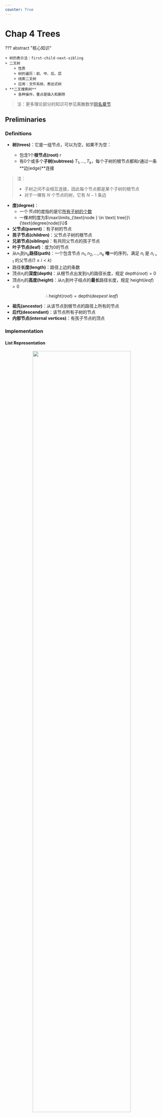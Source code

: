 ```yaml
---
counter: True
---
```


# Chap 4 Trees

??? abstract "核心知识"

	+ 树的表示法：first-child-next-sibling
	+ 二叉树
		+ 性质
		+ 树的遍历：前、中、后、层
		+ 线索二叉树
		+ 应用：文件系统、表达式树
	+ **二叉搜索树**
		+ 各种操作，重点是插入和删除

>注：更多理论部分的知识可参见离散数学[同名章节](../../math/dm/11.md)

## Preliminaries

### Definitions

+ **树(trees)**：它是一组节点，可以为空，如果不为空：

	+ 包含1个**根节点(root)** $r$
	+ 有0个或多个**子树(subtrees)** $T_1, \dots, T_k$，每个子树的根节点都和$r$通过一条**边(edge)**连接

>注：
>
>+ 子树之间不会相互连接，因此每个节点都是某个子树的根节点
>+ 对于一棵有 $N$ 个节点的树，它有 $N - 1$ 条边

+ **度(degree)**：
	+ 一个*节点*的度指的是它<u>所有子树的个数</u>
	+ 一棵*树*的度为$\max\limits_{\text{node } \in \text{ tree}}\{\text{degree(node)}\}$
+ **父节点(parent)**：有子树的节点
+ **孩子节点(children)**：父节点子树的根节点
+ **兄弟节点(siblings)**：有共同父节点的孩子节点
+ **叶子节点(leaf)**：度为0的节点
+ 从$n_1$到$n_k$**路径(path)**：一个包含节点 $n_1, n_2, \dots, n_k$ **唯一**的序列，满足 $n_i$ 是 $n_{i+1}$ 的父节点($1 \le i < k$)
+ 路径**长度(length)**：路径上边的条数
+ 顶点$n_i$的**深度(depth)**：从根节点出发到$n_i$的路径长度，规定 $\mathrm{depth}(root) = 0$
+ 顶点$n_i$的**高度(height)**：从$n_i$到叶子结点的**最长**路径长度，规定 $\mathrm{height}(leaf) = 0$

$$\therefore \mathrm{height}(root) = \mathrm{depth}(deepest\text{ }leaf)$$

+ **祖先(ancestor)**：从该节点到根节点的路径上所有的节点
+ **后代(descendant)**：该节点所有子树的节点
+ **内部节点(internal vertices)**：有孩子节点的顶点

### Implementation

#### List Representation

<div style="text-align: center; margin-top: 15px;">
<img src="Images/C4/Quicker_20240320_173619.png" width="80%" style="margin: 0 auto;">
</div>

缺陷：每个节点的空间大小取决于它有多少个子树，这样实现起来就很麻烦

#### FirstChild-NextSibling Representation

<div style="text-align: center; margin-top: 15px;">
<img src="Images/C4/Quicker_20240421_204417.png" width="80%" style="margin: 0 auto;">
</div>

> 注：对于同一棵树，这种表示并**不唯一**，因为孩子的顺序可以是任意的

### Application(File System)

Unix 文件树 $\Rightarrow$ DOS 目录列表

!!! example "分层文件系统的目录列表"

	=== "Unix 系统"

		<div style="text-align: center; margin-top: 15px;">
		<img src="Images/C4/Quicker_20240320_184217.png" width="80%" style="margin: 0 auto;">
		</div>

	=== "DOS 系统"

		<div style="text-align: center; margin-top: 15px;">
		<img src="Images/C4/Quicker_20240320_184308.png" width="30%" style="margin: 0 auto;">
		</div>

注意：在UNIX系统中位于深度 $d_i$ 的文件，在转化为 DOS 系统的表示法时需要将它们的名字缩进 $d_i$ 倍的多个空格
	
代码实现（**前序遍历**）：
``` c 
static void ListDir(DirOfFile D, int Depth)
{
	if (D is legitimate entry)
	{
		PrintName(D, Depth);
		if (D is a directory)
			for (each child C of D)
				ListDir(C, Depth + 1);
	}
}
```
`Depth` 变量是不应该被用户看到的**内部变量**，需要隐藏起来。一种解决方法是像下面那样定义另外一个函数，隐藏`Depth` 接口

``` c
void ListDirectory(DirOfFile D)
{
	ListDir(D, 0);
}
```

---
计算目录大小：

<div style="text-align: center; margin-top: 15px;">
<img src="Images/C4/Quicker_20240320_185012.png" width="80%" style="margin: 0 auto;">
</div>

代码实现（**后序遍历**，时间复杂度$O(N)$）
``` c
static int SizeDir(DirOrFile D)
{
	int TotalSize;
	TotalSize = 0;
	if (D is a legitimate entry)
	{
		TotalSize = FileSize(D);
		if (D is a directory)
			for (each child C of D)
				TotalSize += SizeDir(C);
	} // end if D is legal
	return TotalSize;
}
```

## Binary Trees

**二叉树(binary tree)**：每个节点拥有不超过两个孩子的树

<div style="text-align: center; margin-top: 15px;">
<img src="Images/C4/Quicker_20240320_174545.png" width="80%" style="margin: 0 auto;">
</div>

补充：一般树（左图）的后序遍历 = 由上述方法得到的二叉树（右图）的中序遍历

### Expression Trees(syntax trees)

+ 先将[中缀表达式 -> 后缀表达式](3.md#infix-to-postfix-conversion)
+ 然后类似[后缀表达式求解](3.md#postfix-evaluation)的方法，遇到运算符时，将栈内的两个操作数弹出，与运算符构建一棵树，对应关系如下：

	+ 左子树：栈顶下面的元素
	+ 根节点：运算符
	+ 右子树：栈顶元素

	将这棵树压入栈中，重复上述步骤直到遍历完整个表达式

???+ play "动画演示"

	<div style="text-align: center; margin-top: 15px;">
	<img src="Images/C4/1.gif" width="80%" style="margin: 0 auto;">
	</div>

??? code "代码实现"

	``` c
	// from my work of project 2
	Tree ExpTree(Queue q)
	{
	    Tree ans;   // The final expression tree
	    Stack s;    // The stack for tree construction, containing the nodes or the trees
	    PtrToNode node, op1, op2, new;  // node for all element in the queue; op1 and op2 are operands;and new is a new tree
	    PtrToQueue cur = q->front->next;  // Starting from the second element, for the queue has a dummy header

	    s = CreateStack();  // Initialization
	    while (cur != NULL)  // Traversing all the element in the queue
	    {
	        node = CreateNode(cur->var);  // Creating node for every element in the queue
	        if(isalnum(cur->var[0]) || cur->var[0] == '-' && isalnum(cur->var[1]))  // If it's an operand, push it into the stack
	        {
	            Push1(node, s);
	            // printf("%s\n", str);
	        }
	        else  // If it's a operator,
	        {

	            op2 = Top1(s);  // Obtaining the top two operands from the stack
	            Pop(s);
	            op1 = Top1(s);
	            Pop(s);
	            new = CreateTree(node, op1, op2);  // Creating an expression (sub)tree
	            Push1(new, s);
	        }
	        cur = cur->next;
	    }
	    ans = Top1(s); // The remaining tree in the stack is the answer

	    return ans;

	}
	```

### Tree Traversals

**树的遍历(tree traversals)**：对树的每个节点都访问一次，时间复杂度为 $O(N)$

<div style="text-align: center; margin-top: 15px;">
<img src="Images/C4/Quicker_20240320_184009.png" width="80%" style="margin: 0 auto;">
</div>

**前序遍历(preorder traversal)**

``` c
void preorder(tree_ptr tree)
{
	if (tree)
	{
		visit(tree);
		for (each child C of tree)
			preorder(C);
	}
}
```

**后序遍历(postorder traversal)**

``` c
void postorder(tree_ptr tree)
{
	if (tree)
	{
		for (each child C of tree)
			postorder(C);
		visit(tree);
	}
}
```

**层序遍历(levelorder traversal)**

``` c
void levelorder(tree_ptr tree)
{
	enqueue(tree);
	while (queue is not empty)
	{
		visit(T = dequeue());
		for (each child C of T)
			enqueue(C);
	}
}
```

??? info "补充：“之”字形遍历"

	可以认为是“层序遍历 pro”：第 0 层（根节点）从右往左、第1层从左往右、第2层从右往左...，也就是说每层遍历完后都要改变一次遍历方向

	实现方法：用 2 个栈，一个存从左往右遍历的节点，一个存从右往左遍历的节点

**中序遍历(inorder traversal)**
``` c
// Recursion
void inorder(tree_ptr tree)
{
	if (tree)
	{
		inorder(tree->Left);
		visit(tree->Element);
		inorder(tree->Right);
	}
}

// Iteration(using stack)
void iter_inorder(tree_ptr tree)
{
	Stack S = CreateStack(MAX_SIZE);
	for (;;)
	{
		for (; tree; tree = tree->left)
			Push(tree, S);
		tree = Top(S);
		Pop(S);
		if (!tree)
			break;
		visit(tree->Element);
		tree = tree->Right;
	}
}
```

!!! note "注"

	+ 知道<u>前序或者后序遍历</u> + 中序遍历，可以确定唯一的一棵树
	+ 知道前序遍历 + 后序遍历，一般情况下无法确定树的形状

### Threaded Binary Trees

对于一般的二叉树，它的叶子节点的左右指针指向 `NULL`，这浪费了很多空间。而**线索二叉树(threaded binary trees)**很好地利用了闲置的节点，具体规则如下：

+ 如果 `Tree->Left` 为空，将它指向**中序**遍历中的**前一个节点**
+ 如果 `Tree->Right` 为空，将它指向**中序**遍历中的**后一个节点**
+ 有一个**头节点**(dummy node)，使得*最左边*和*最右边*孩子分别指向这个节点的左右孩子

``` c
// 结构声明
typedef struct ThreadedTreeNode *PtrTo ThreadedNode;
typedef struct PtrToThreadedNode ThreadedTree;
struct ThreadedTreeNode
{
	int LeftThread;      // if it is True, then Left
	TreadedTree Left;    // is a thread, not a child ptr
	ElementType Element;
	int RightThread;     // if it is True, then Right
	ThreadedTree Right;  // is a thread, not a child ptr
}
```

!!! example "例子"

	<div style="text-align: center; margin-top: 15px;">
	<img src="Images/C4/Quicker_20240320_190628.png" width="80%" style="margin: 0 auto;">
	</div>

	可以看到，我们从 dummy head node 出发，重复“左线索 $\rightarrow$ 右线索 $\rightarrow$ 左线索 $\rightarrow$ 右线索 $\dots$”的遍历过程，最后回到 dummy head node ，这样我们可以对整棵树进行一趟完整的中序遍历。

???+ note "注"

	虽然这里默认使用中序遍历的定义，但我们也可以将其修改成**前序**或者**后序**遍历的版本(比如对于后序遍历版的线索二叉树，某个节点空出来的左子树指向它在后序遍历中的前一个节点，空出来的右子树指向它在后序遍历中的后一个节点)

### Special Cases

+ **歪斜二叉树(skewed binary trees)**：

<div style="text-align: center; margin-top: 15px;">
<img src="Images/C4/Quicker_20240327_190541.png" width="40%" style="margin: 0 auto;">
</div>

+ **完全二叉树(complete binary trees)**：

<div style="text-align: center; margin-top: 15px;">
<img src="Images/C4/Quicker_20240327_190602.png" width="40%" style="margin: 0 auto;">
</div>


### Properties

+ 第 $i$ 层($i \ge 1$)最多拥有 $2^{i - 1}$ 个节点；深度为 $k$ 的二叉树最多有 $2^k - 1$ 个节点($k \ge 1$)

+ 对于非空的二叉树，$n_0 = n_2 + 1$，其中 $n_0$ 是叶子节点个数，$n_2$ 是度为 2 的节点个数

!!! note "证明"

	>注：该证明可推广至n叉树

	+ 令 $n_1$ 为度为 1 的节点，$n$ 为节点总数，则$n = n_0 + n_1 + n_2$
	+ 令 $B$ 为边的条数，则 $n = B + 1$，而且不难发现 $B = n_1 + 2n_2$
	+ 联立上述三个方程，可以得到 $n_0 = n_2 + 1$($n_1$ 被消掉了)

推论1：对于一棵完全二叉树，易知 $n_1 = 0$ 或 $1$。由 $n_0 = n_2 + 1$ 知:

+ 完全二叉树有奇数个节点时，$n_1 = 0$
+ 完全二叉树有偶数个节点时，$n_1 = 1$

:star:推论2：$n$ 叉树的叶子节点个数与 $n_1$ 无关，且 $n_0 = \sum\limits_{i = 2}^n (i - 1)n_i + 1$

## Binary Search Tree

### Definition

**二叉搜索树(Binary Search Tree)**是一棵二叉树，它可以是空树，如果非空，则遵循以下规则：

+ 每个节点有一个整数的**键(key)**，每个键互不相同
>这里这么定义是为了方便后面的操作，实际上键不必是整数，键也可以相同

+ 非空**左**子树的键必须**小于**根上的键
+ 非空**右**子树的键必须**大于**根上的键
+ 左右子树也是二叉搜索树

!!! note "注"

	+ 对二叉搜索树的**同一层**从左往右遍历，得到的键的序列是**有序**的
	+ 通过对二叉搜索树的**中序遍历**得到的元素序列是**有序**的
	+ 给出一棵二叉搜索树的**前序***或者***后序**遍历，根据二叉搜索树的定义，我们应当可以还原出这棵树
	+ 对于一棵*完全*的二叉搜索树，它**最小**的节点一定是**叶子节点**，最大的就不一定了

### ADT

**Objects**：拥有 0 个或多个元素的有限有序表

**Operations**：

+ `SearchTree MakeEmpty(SearchTree T);`
+ `Position Find(ElementType X, SearchTree T);`
+ `Position FindMin(SearchTree T);`
+ `Position FindMax(SearchTree T);`
+ `SearchTree Insert(ElementType X, SearchTree T);` :star:
+ `SearchTree Delete(ElementType X, SearchTree T);` :star:
+ `ElementType Retrieve(Position P);`

### Implementations

??? code "预先处理"

	``` c
	// 声明部分
	#ifndef _Tree_H

	struct TreeNode;
	typedef struct TreeNode * Position;
	typedef struct TreeNode * SearchTree;

	SearchTree MakeEmpty(SearchTree T);
	Position Find(ElementType X, SearchTree T);
	Position FindMin(SearchTree T);
	Position FindMax(SearchTree T);
	SearchTree Insert(ElementType X, SearchTree T);
	SearchTree Delete(ElementType X, SearchTree T);
	ElementType Retrieve(Position P);

	#endif // _Tree_H

	// 写在执行文件部分
	struct TreeNode
	{
		ElementType Element;
		SearchTree Left;
		SearchTree Right;
	}

	// 初始化处理（用到后序遍历），时间复杂度 O(logN)
	SearchTree MakeEmpty(SearchTree T)
	{
		if (T != NULL)
		{
			MakeEmpty(T->Left);
			MakeEmpty(T->Right);
			free(T);
		}
		return NULL;
	}
	```

#### Find

??? code "代码实现（递归版）"

	``` c
	Position Find(ElementType X, SearchTree T)
	{
		if (T == NULL)
			return NULL; // not found in an empty tree
		if (X < T->Element)  // if smaller than root
			return Find(X, T->Left);  // search left subtree
		else if (X > T->Element)  // if larger than root
			return Find(X, T->Right);  // search right subtree
		else  // if X == root
			return T;  // found
	}
	```

+ 时间复杂度 $T(N)$ 和空间复杂度 $S(N)$ 都等于 $O(d)$，其中 $d$ 为树 $X$ 的深度
+ 函数开始时应先判断树是否为空，如果少了这句，后面就会发生段错误（在不存在的树中获取元素，这是未定义的）
+ 这里的递归函数是[**尾递归(tail recursions)**](3.md#function-calls)，因此系统会自动将递归优化为循环

??? code "代码实现（迭代版）"

	``` c
	Position Iter_Find(ElementType X, SearchTree T)
	{
		while (T)
		{
			if (X == T->Element)
				return T;  // found
			if (X < T->Element)
				T = T->Left;  // move down along left path
			else
				T = T->Right;  // move down along right path
		} // end while-loop
		return NULL;  // not found
	}
	```

#### FindMin

??? code "代码实现"

	``` c
	Position FindMin(SearchTree T)
	{
		if (T == NULL)
			return NULL;  // not found in an empty tree
		else if (T->Left == NULL)  // found left most
			return T;
		else
			return FindMin(T->Left); // keep moving to left
	}
	```

#### FindMax

??? code "代码实现"

	``` c
	Position FindMax(SearchTree T)
	{
		if (T != NULL)
			while (T->Right != NULL)
				T = T->Right;  // keep moving to find right most
		return T;  // return NULL or the right most
	}
	```
`FindMin()` 和 `FindMax` 函数的时间复杂度均为 $O(d)$，$d$ 为树的深度

#### Insert

!!! note "思路"

	执行过程类似 `Find`

	+ 如果找到了该节点，可以不做任何处理，也可以给它的计数器 +1（如果节点有计数字段的话）
	+ 否则将最后遇到的**非空节点**视为新节点的父节点，然后将新节点插入 `NULL` 的位置上

??? code "代码实现"

	``` c
	SearchTree Insert(ElementType X, SearchTree T)
	{
		if (T == NULL)  // Create and return a one-node tree
		{
			T = (SearchTree)malloc(sizeof(struct TreeNode));
			if (T == NULL)
				FatalError("Out of space!!!");
			else
			{
				T->Element = X;
				T->Left = T->Right = NULL;
			}
		}  // End create a one-node tree
		else
		{
			if (X < T->Element)
				T->Left = Insert(X, T->Left);
			else if (X > T->Element)
				T->Right = Insert(X, T->Right);
			// Else X is in the tree already, we'll do nothing
		}
		return T; // Don't forget this line!!
	}
	```

时间复杂度：$O(d)$

!!! question "思考"

	=== "问题"

		可不可以这样简化一下插入函数——将函数返回类型改为`void`，然后在第一个`else`中不采用赋值语句，最后也不返回`T`

	=== "答案"

		NO!!!

		如果最后没有在树中找到要插入的节点，那么就需要新建一棵子树。如果建完这棵树后没有返回，那么这棵子树的父节点无法与它建立联系，这棵子树与原来的树就是断开的，因此建了也等于白建。


#### Delete

这是二叉搜索树中最难处理的部分。我们要处理有三种情况：

+ 叶子结点
+ 有一个孩子
+ ==有两个孩子==

!!! note "具体分析"

	其中前两种情况的实现较为简单，最后的情况较为复杂

	+ 删除**叶子节点**：直接将它的父节点连接到空节点上
	+ 删除**度为1**的节点：用该节点的子节点替换它自身
	+ 删除**度为2**的节点：

		+ 用该节点**左子树的最大节点**或**右子树的最小节点**（挑一种）替换它自身
		>解释：以右子树最小节点为例，将其作为新的父节点，因为它既满足比左子树所有节点大（右子树的节点>左子树的节点），又满足比新的右子树所有节点小（它原本就是右子树最小的节点）
		
		+ 从子树中删除用来替换的节点
		>注意用来替换的节点的度不超过1

??? code "代码实现"

	``` c
	// 这里删除度为 2 的节点时采用拿右子树最小节点替换的方法
	SearchTree Delete(ElementType X, SearchTree T)
	{
		Position TmpCell;
		if (T == NULL)
			Error("Element not found");
		else
		{
			if (X < T->ELement)  // Go left
				T->Left = Delete(X, T->Left);
			else if (X > T->Element)  // Go right
				T->Right = Delete(X, T->Right);
			else  // Found element to be deleted
			{
				if (T->Left && T->Right)  // Two children
				{  // Replace with smallest in right subtree
					TmpCell = FindMin(T->Right);
					T->Element = TmpCell->Element;
					T->Right = Delete(T->Element, T->Right);
				}  // End if 
				else  // One or zero child
				{
					TmpCell = T;
					if (T->Left == NULL)  // Also handles 0 child
						T = T->Right;
					else if (T->Right == NULL)
						T = T->Left;
					free(TmpCell);  // End else 1 or 0 child
				}
			}
		} 
		return T;
	}
	```

时间复杂度：$O(h)$，$h$ 是树的高度。显然，这种删除的操作效率不高

改进方法：如果删除操作用的不多，可以采用 **lazy deletion** 的方法——为每个节点添加一个 `flag` 字段，来标记节点是否被删除。因此我们不必通过释放节点的空间的方式来删除节点；而且如果我们重新插入已经删除的节点，也不需要使用 `malloc()` 分配内存，从而提高程序的效率。

### Average-Case Analysis

通过计算发现，树的所有节点的平均深度为 $O(logN)$（证明过程见教材 $P_{108}$）

 二叉搜索树的大小取决于**插入的顺序**和**删除**操作

+ 插入：如果顺序不够随机（最坏的情况：升/降序），则树会**退化**成一个链表，因此**最坏情况**的时间复杂度为$O(N)$
+ 删除：以替换为右子树最小节点为例，过多的删除操作会导致右子树不断缩小，左子树的规模会大于右子树，破坏了树的平衡


